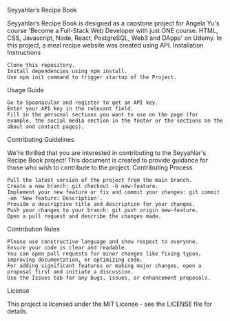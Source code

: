 Seyyahlar’s Recipe Book

Seyyahlar’s Recipe Book is designed as a capstone project for Angela Yu's course 'Become a Full-Stack Web Developer with just ONE course. HTML, CSS, Javascript, Node, React, PostgreSQL, Web3 and DApps' on Udemy. In this project, a meal recipe website was created using API.
Installation Instructions

    Clone this repository.
    Install dependencies using npm install.
    Use npm init command to trigger startup of the Project.

Usage Guide

    Go to Spoonacular and register to get an API key.
    Enter your API key in the relevant field.
    Fill in the personal sections you want to use on the page (for example, the social media section in the footer or the sections on the about and contact pages).

Contributing Guidelines

We're thrilled that you are interested in contributing to the Seyyahlar's Recipe Book project! This document is created to provide guidance for those who wish to contribute to the project.
Contributing Process

    Pull the latest version of the project from the main branch.
    Create a new branch: git checkout -b new-feature.
    Implement your new feature or fix and commit your changes: git commit -am 'New feature: Description'.
    Provide a descriptive title and description for your changes.
    Push your changes to your branch: git push origin new-feature.
    Open a pull request and describe the changes made.

Contribution Rules

    Please use constructive language and show respect to everyone.
    Ensure your code is clear and readable.
    You can open pull requests for minor changes like fixing typos, improving documentation, or optimizing code.
    For adding significant features or making major changes, open a proposal first and initiate a discussion.
    Use the Issues tab for any bugs, issues, or enhancement proposals.

License

This project is licensed under the MIT License - see the LICENSE file for details.